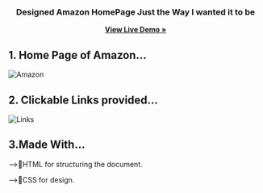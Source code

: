  <h3 align="center">Designed Amazon HomePage Just the Way I wanted it to be</h3>
 <p align="center">
  <a href="https://my-amazon-jet.vercel.app/"><strong>View Live Demo »</strong></a>
</p>

## 1. Home Page of Amazon...
![Amazon](https://github.com/Sata-hash/ShopForYou/assets/142712421/24a080f7-22bc-4389-8aa5-eb0b19dcd7cf)

## 2. Clickable Links provided...
![Links](https://github.com/Sata-hash/ShopForYou/assets/142712421/e6c75cb7-94e6-4245-9de2-43d201e82612)

## 3.Made With...
-->🚀️HTML for structuring the document.

-->💎️CSS for design.



